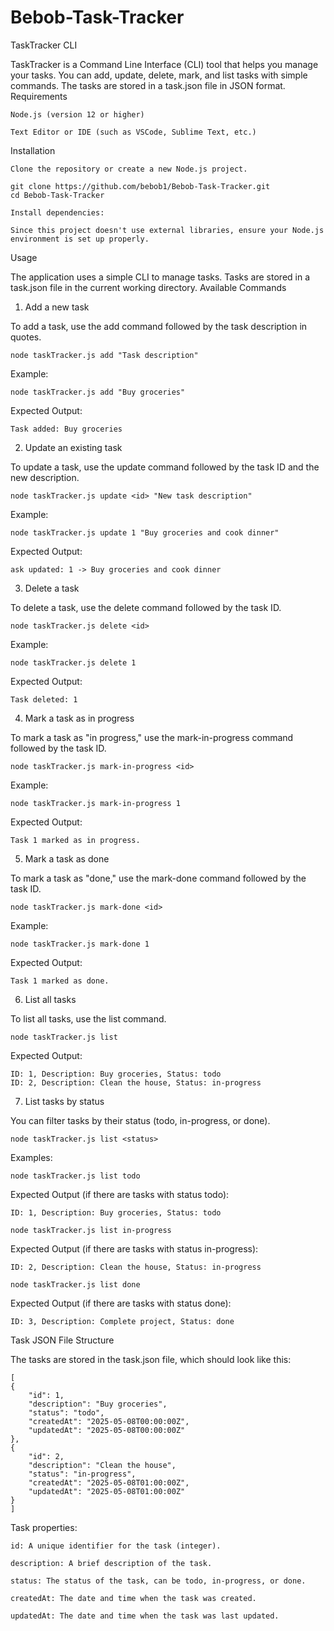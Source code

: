 # Bebob-Task-Tracker

TaskTracker CLI

TaskTracker is a Command Line Interface (CLI) tool that helps you manage your tasks. You can add, update, delete, mark, and list tasks with simple commands. The tasks are stored in a task.json file in JSON format.
Requirements

    Node.js (version 12 or higher)

    Text Editor or IDE (such as VSCode, Sublime Text, etc.)

Installation

    Clone the repository or create a new Node.js project.

    git clone https://github.com/bebob1/Bebob-Task-Tracker.git
    cd Bebob-Task-Tracker

    Install dependencies:

    Since this project doesn't use external libraries, ensure your Node.js environment is set up properly.

Usage

The application uses a simple CLI to manage tasks. Tasks are stored in a task.json file in the current working directory.
Available Commands
1. Add a new task

To add a task, use the add command followed by the task description in quotes.

    node taskTracker.js add "Task description"

Example:

    node taskTracker.js add "Buy groceries"

Expected Output:

    Task added: Buy groceries

2. Update an existing task

To update a task, use the update command followed by the task ID and the new description.

    node taskTracker.js update <id> "New task description"

Example:

    node taskTracker.js update 1 "Buy groceries and cook dinner"

Expected Output:

    ask updated: 1 -> Buy groceries and cook dinner

3. Delete a task

To delete a task, use the delete command followed by the task ID.

    node taskTracker.js delete <id>

Example:

    node taskTracker.js delete 1

Expected Output:

    Task deleted: 1

4. Mark a task as in progress

To mark a task as "in progress," use the mark-in-progress command followed by the task ID.

    node taskTracker.js mark-in-progress <id>

Example:

    node taskTracker.js mark-in-progress 1

Expected Output:

    Task 1 marked as in progress.

5. Mark a task as done

To mark a task as "done," use the mark-done command followed by the task ID.

    node taskTracker.js mark-done <id>

Example:

    node taskTracker.js mark-done 1

Expected Output:

    Task 1 marked as done.

6. List all tasks

To list all tasks, use the list command.

    node taskTracker.js list

Expected Output:

    ID: 1, Description: Buy groceries, Status: todo
    ID: 2, Description: Clean the house, Status: in-progress

7. List tasks by status

You can filter tasks by their status (todo, in-progress, or done).

    node taskTracker.js list <status>

Examples:

    node taskTracker.js list todo

Expected Output (if there are tasks with status todo):

    ID: 1, Description: Buy groceries, Status: todo

    node taskTracker.js list in-progress

Expected Output (if there are tasks with status in-progress):

    ID: 2, Description: Clean the house, Status: in-progress

    node taskTracker.js list done

Expected Output (if there are tasks with status done):

    ID: 3, Description: Complete project, Status: done

Task JSON File Structure

The tasks are stored in the task.json file, which should look like this:

    [
    {
        "id": 1,
        "description": "Buy groceries",
        "status": "todo",
        "createdAt": "2025-05-08T00:00:00Z",
        "updatedAt": "2025-05-08T00:00:00Z"
    },
    {
        "id": 2,
        "description": "Clean the house",
        "status": "in-progress",
        "createdAt": "2025-05-08T01:00:00Z",
        "updatedAt": "2025-05-08T01:00:00Z"
    }
    ]

Task properties:

    id: A unique identifier for the task (integer).

    description: A brief description of the task.

    status: The status of the task, can be todo, in-progress, or done.

    createdAt: The date and time when the task was created.

    updatedAt: The date and time when the task was last updated.